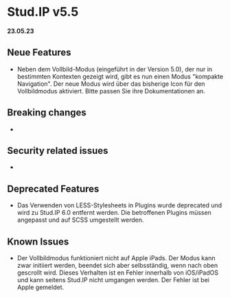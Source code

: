 # Stud.IP v5.5

**23.05.23**

## Neue Features

- Neben dem Vollbild-Modus (eingeführt in der Version 5.0), der nur in bestimmten Kontexten gezeigt wird, gibt es nun einen Modus "kompakte Navigation". Der neue Modus wird über das bisherige Icon für den Vollbildmodus aktiviert. Bitte passen Sie ihre Dokumentationen an.

## Breaking changes

-

## Security related issues

-

## Deprecated Features

- Das Verwenden von LESS-Stylesheets in Plugins wurde deprecated und wird zu Stud.IP 6.0 entfernt werden. Die betroffenen Plugins müssen angepasst und auf SCSS umgestellt werden.

## Known Issues

- Der Vollbildmodus funktioniert nicht auf Apple iPads. Der Modus kann zwar initiiert werden, beendet sich aber selbsständig, wenn nach oben gescrollt wird. Dieses Verhalten ist en Fehler innerhalb von iOS/iPadOS und kann seitens Stud.IP nicht umgangen werden. Der Fehler ist bei Apple gemeldet.
